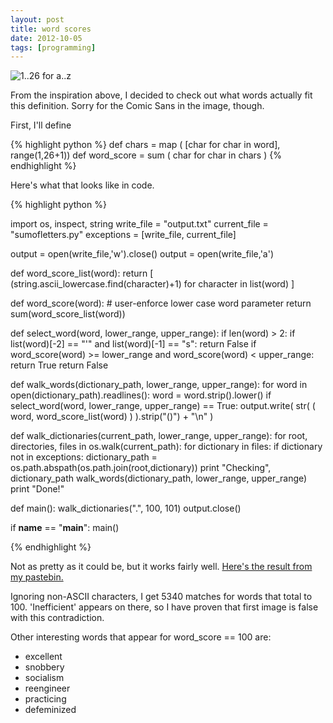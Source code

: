 ```yaml
---
layout: post
title: word scores
date: 2012-10-05
tags: [programming]
---
```


<p>
 <img src="http://i.imgur.com/OBg92.jpg" alt="1..26 for a..z" class="scale-with-grid" /> 
</p>

<p>
  From the inspiration above, I decided to check out what words actually fit this definition. Sorry for the Comic Sans in the image, though.
</p>

<p>
  First, I'll define 
</p>

<p>
{% highlight python %}
  def chars = map ( [char for char in word], range(1,26+1))
  def word_score = sum ( char for char in chars )
{% endhighlight %}
</p>

<p>
  Here's what that looks like in code.
</p>

<p>
{% highlight python %} 

import os, inspect, string
write_file = "output.txt"
current_file = "sumofletters.py"
exceptions = [write_file, current_file]

output = open(write_file,'w').close()
output = open(write_file,'a')

def word_score_list(word):
  return [ (string.ascii_lowercase.find(character)+1) for character in list(word) ]

def word_score(word): # user-enforce lower case word parameter
  return sum(word_score_list(word))

def select_word(word, lower_range, upper_range):
  if len(word) > 2:
    if list(word)[-2] == "'" and list(word)[-1] == "s": return False
  if word_score(word) >= lower_range and word_score(word) < upper_range: return True
  return False

def walk_words(dictionary_path, lower_range, upper_range):
  for word in open(dictionary_path).readlines():
    word = word.strip().lower() 
    if select_word(word, lower_range, upper_range) == True:
      output.write( str( ( word, word_score_list(word) ) ).strip("()") + "\n" )

def walk_dictionaries(current_path, lower_range, upper_range):
  for root, directories, files in os.walk(current_path):
    for dictionary in files:
      if dictionary not in exceptions:
        dictionary_path = os.path.abspath(os.path.join(root,dictionary))
        print "Checking", dictionary_path
        walk_words(dictionary_path, lower_range, upper_range)
  print "Done!"

def main():
  walk_dictionaries(".", 100, 101)
  output.close()

if __name__ == "__main__":
  main()

{% endhighlight %}
</p>

<p>
  Not as pretty as it could be, but it works fairly well. <a href="http://pastebin.com/aySiHjUW">Here's the result from my pastebin.</a>
</p>

<p>
  Ignoring non-ASCII characters, I get 5340 matches for words that total to 100. 
  'Inefficient' appears on there, so I have proven that first image is false with this contradiction.
</p>

<p>
  Other interesting words that appear for word_score == 100 are:
    <ul class="square">
      <li>excellent
      <li>snobbery
      <li>socialism
      <li>reengineer
      <li>practicing
      <li>defeminized
    </ul>
</p>
